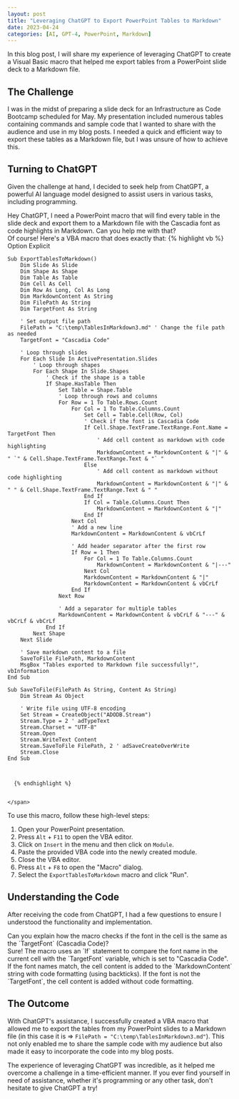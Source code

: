 ```yaml
---
layout: post
title: "Leveraging ChatGPT to Export PowerPoint Tables to Markdown"
date: 2023-04-24
categories: [AI, GPT-4, PowerPoint, Markdown]
---
```


In this blog post, I will share my experience of leveraging ChatGPT to create a Visual Basic macro that helped me export tables from a PowerPoint slide deck to a Markdown file.

## The Challenge

I was in the midst of preparing a slide deck for an Infrastructure as Code Bootcamp scheduled for May. My presentation included numerous tables containing commands and sample code that I wanted to share with the audience and use in my blog posts. I needed a quick and efficient way to export these tables as a Markdown file, but I was unsure of how to achieve this.

<!--more-->

## Turning to ChatGPT

Given the challenge at hand, I decided to seek help from ChatGPT, a powerful AI language model designed to assist users in various tasks, including programming.

<div class='chat-container'>
   <div class='message user'>
     <span class='content'>
        Hey ChatGPT, I need a PowerPoint macro that will find every table in the slide deck and export them to a Markdown file with the Cascadia font as code highlights in Markdown. Can you help me with that?
     </span>
   </div>
   <div class='message assistant'>
     <span class='content'>
      Of course! Here's a VBA macro that does exactly that:
      {% highlight vb %}
Option Explicit

    Sub ExportTablesToMarkdown()
        Dim Slide As Slide
        Dim Shape As Shape
        Dim Table As Table
        Dim Cell As Cell
        Dim Row As Long, Col As Long
        Dim MarkdownContent As String
        Dim FilePath As String
        Dim TargetFont As String
        
        ' Set output file path
        FilePath = "C:\temp\TablesInMarkdown3.md" ' Change the file path as needed
        TargetFont = "Cascadia Code"
        
        ' Loop through slides
        For Each Slide In ActivePresentation.Slides
            ' Loop through shapes
            For Each Shape In Slide.Shapes
                ' Check if the shape is a table
                If Shape.HasTable Then
                    Set Table = Shape.Table
                    ' Loop through rows and columns
                    For Row = 1 To Table.Rows.Count
                        For Col = 1 To Table.Columns.Count
                            Set Cell = Table.Cell(Row, Col)
                            ' Check if the font is Cascadia Code
                            If Cell.Shape.TextFrame.TextRange.Font.Name = TargetFont Then
                                ' Add cell content as markdown with code highlighting
                                MarkdownContent = MarkdownContent & "|" & " `" & Cell.Shape.TextFrame.TextRange.Text & "` "
                            Else
                                ' Add cell content as markdown without code highlighting
                                MarkdownContent = MarkdownContent & "|" & " " & Cell.Shape.TextFrame.TextRange.Text & " "
                            End If
                            If Col = Table.Columns.Count Then
                                MarkdownContent = MarkdownContent & "|"
                            End If
                        Next Col
                        ' Add a new line
                        MarkdownContent = MarkdownContent & vbCrLf
                        
                        ' Add header separator after the first row
                        If Row = 1 Then
                            For Col = 1 To Table.Columns.Count
                                MarkdownContent = MarkdownContent & "|---"
                            Next Col
                            MarkdownContent = MarkdownContent & "|"
                            MarkdownContent = MarkdownContent & vbCrLf
                        End If
                    Next Row
                    
                    ' Add a separator for multiple tables
                    MarkdownContent = MarkdownContent & vbCrLf & "---" & vbCrLf & vbCrLf
                End If
            Next Shape
        Next Slide
        
        ' Save markdown content to a file
        SaveToFile FilePath, MarkdownContent
        MsgBox "Tables exported to Markdown file successfully!", vbInformation
    End Sub

    Sub SaveToFile(FilePath As String, Content As String)
        Dim Stream As Object
        
        ' Write file using UTF-8 encoding
        Set Stream = CreateObject("ADODB.Stream")
        Stream.Type = 2 ' adTypeText
        Stream.Charset = "UTF-8"
        Stream.Open
        Stream.WriteText Content
        Stream.SaveToFile FilePath, 2 ' adSaveCreateOverWrite
        Stream.Close
    End Sub



      {% endhighlight %}
     

    </span>
   </div>
</div>


To use this macro, follow these high-level steps:

1. Open your PowerPoint presentation.
1. Press `Alt` + `F11` to open the VBA editor.
1. Click on `Insert` in the menu and then click on `Module`.
1. Paste the provided VBA code into the newly created module.
1. Close the VBA editor.
1. Press `Alt` + `F8` to open the "Macro" dialog.
1. Select the `ExportTablesToMarkdown` macro and click "Run".

## Understanding the Code

After receiving the code from ChatGPT, I had a few questions to ensure I understood the functionality and implementation.

<div class='chat-container'>
   <div class='message user'>
     <span class='content'>
      Can you explain how the macro checks if the font in the cell is the same as the `TargetFont` (Cascadia Code)?
     </span>
   </div>
   <div class='message assistant'>
     <span class='content'>
      Sure! The macro uses an `If` statement to compare the font name in the current cell with the `TargetFont` variable, which is set to "Cascadia Code". If the font names match, the cell content is added to the `MarkdownContent` string with code formatting (using backticks). If the font is not the `TargetFont`, the cell content is added without code formatting.
     </span>
   </div>
</div>


## The Outcome

With ChatGPT's assistance, I successfully created a VBA macro that allowed me to export the tables from my PowerPoint slides to a Markdown file (in this case it is =>  `FilePath = "C:\temp\TablesInMarkdown3.md"`). This not only enabled me to share the sample code with my audience but also made it easy to incorporate the code into my blog posts.

The experience of leveraging ChatGPT was incredible, as it helped me overcome a challenge in a time-efficient manner. If you ever find yourself in need of assistance, whether it's programming or any other task, don't hesitate to give ChatGPT a try!
